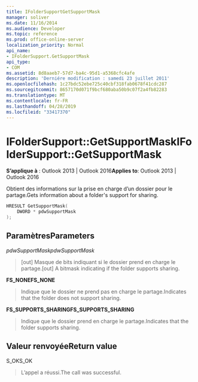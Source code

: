 ```yaml
---
title: IFolderSupportGetSupportMask
manager: soliver
ms.date: 11/16/2014
ms.audience: Developer
ms.topic: reference
ms.prod: office-online-server
localization_priority: Normal
api_name:
- IFolderSupport.GetSupportMask
api_type:
- COM
ms.assetid: 8d8aaeb7-57d7-ba4c-95d1-a5368cfc4afe
description: 'Derniére modification : samedi 23 juillet 2011'
ms.openlocfilehash: 1c27bdc52ebe725c40cbf318fab0678f41cdc287
ms.sourcegitcommit: 8657170d071f9bcf680aba50b9c07f2a4fb82283
ms.translationtype: MT
ms.contentlocale: fr-FR
ms.lasthandoff: 04/28/2019
ms.locfileid: "33417370"
---
```

# <a name="ifoldersupportgetsupportmask"></a><span data-ttu-id="32866-103">IFolderSupport::GetSupportMask</span><span class="sxs-lookup"><span data-stu-id="32866-103">IFolderSupport::GetSupportMask</span></span>

  
  
<span data-ttu-id="32866-104">**S’applique à** : Outlook 2013 | Outlook 2016</span><span class="sxs-lookup"><span data-stu-id="32866-104">**Applies to**: Outlook 2013 | Outlook 2016</span></span> 
  
<span data-ttu-id="32866-105">Obtient des informations sur la prise en charge d’un dossier pour le partage.</span><span class="sxs-lookup"><span data-stu-id="32866-105">Gets information about a folder's support for sharing.</span></span>
  
```cpp
HRESULT GetSupportMask( 
    DWORD * pdwSupportMask 
); 
```

## <a name="parameters"></a><span data-ttu-id="32866-106">Paramètres</span><span class="sxs-lookup"><span data-stu-id="32866-106">Parameters</span></span>

 <span data-ttu-id="32866-107">_pdwSupportMask_</span><span class="sxs-lookup"><span data-stu-id="32866-107">_pdwSupportMask_</span></span>
  
> <span data-ttu-id="32866-108">[out] Masque de bits indiquant si le dossier prend en charge le partage.</span><span class="sxs-lookup"><span data-stu-id="32866-108">[out] A bitmask indicating if the folder supports sharing.</span></span>
    
 <span data-ttu-id="32866-109">**FS_NONE**</span><span class="sxs-lookup"><span data-stu-id="32866-109">**FS_NONE**</span></span>
  
> <span data-ttu-id="32866-110">Indique que le dossier ne prend pas en charge le partage.</span><span class="sxs-lookup"><span data-stu-id="32866-110">Indicates that the folder does not support sharing.</span></span>
    
 <span data-ttu-id="32866-111">**FS_SUPPORTS_SHARING**</span><span class="sxs-lookup"><span data-stu-id="32866-111">**FS_SUPPORTS_SHARING**</span></span>
  
> <span data-ttu-id="32866-112">Indique que le dossier prend en charge le partage.</span><span class="sxs-lookup"><span data-stu-id="32866-112">Indicates that the folder supports sharing.</span></span>
    
## <a name="return-value"></a><span data-ttu-id="32866-113">Valeur renvoyée</span><span class="sxs-lookup"><span data-stu-id="32866-113">Return value</span></span>

<span data-ttu-id="32866-114">S_OK</span><span class="sxs-lookup"><span data-stu-id="32866-114">S_OK</span></span> 
  
> <span data-ttu-id="32866-115">L’appel a réussi.</span><span class="sxs-lookup"><span data-stu-id="32866-115">The call was successful.</span></span>
    

